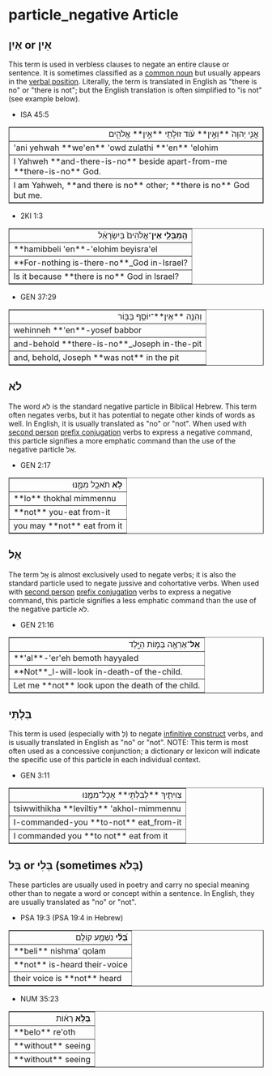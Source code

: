 # particle_negative Article


## אַיִן or אֵין
This term is used in verbless clauses to negate an entire clause or sentence. It is sometimes classified as a [common noun](https://git.door43.org/Door43/en-uhg/src/master/content/noun_common/02.md) but usually appears in the [verbal position](https://git.door43.org/Door43/en-uhg/src/master/content/word_order/02.md).  Literally, the term is translated in English as "there is no" or "there is not"; but the English translation is often simplified to "is not" (see example below).

* ISA 45:5
<table border="1" class="docutils">
<colgroup>
<col width="100%" />
</colgroup>
<tbody valign="top">
<tr class="row-odd" align="right"><td>אֲנִ֤י יְהוָה֙ **וְאֵ֣ין** עֹ֔וד זוּלָתִ֖י **אֵ֣ין** אֱלֹהִ֑ים</td>
</tr>
<tr class="row-even"><td>'ani yehwah **we'en** 'owd zulathi **'en** 'elohim</td>
</tr>
<tr class="row-odd"><td>I Yahweh **and-there-is-no** beside apart-from-me **there-is-no** God.</td>
</tr>
<tr class="row-even"><td>I am Yahweh, **and there is no** other; **there is no** God but me.</td>
</tr>
</tbody>
</table>


* 2KI 1:3
<table border="1" class="docutils">
<colgroup>
<col width="100%" />
</colgroup>
<tbody valign="top">
<tr class="row-odd" align="right"><td><b>הַֽמִבְּלִ֤י אֵין</b>־אֱלֹהִים֙ בְּיִשְׂרָאֵ֔ל</td>
</tr>
<tr class="row-even"><td>**hamibbeli 'en**-'elohim beyisra'el</td>
</tr>
<tr class="row-odd"><td>**For-nothing is-there-no**_God in-Israel?</td>
</tr>
<tr class="row-even"><td>Is it because **there is no** God in Israel?</td>
</tr>
</tbody>
</table>

* GEN 37:29
<table border="1" class="docutils">
<colgroup>
<col width="100%" />
</colgroup>
<tbody valign="top">
<tr class="row-odd" align="right"><td>וְהִנֵּ֥ה **אֵין**־יוֹסֵ֖ף בַּבּ֑וֹר</td>
</tr>
<tr class="row-even"><td>wehinneh **'en**-yosef babbor</td>
</tr>
<tr class="row-odd"><td>and-behold **there-is-no**_Joseph in-the-pit</td>
</tr>
<tr class="row-even"><td>and, behold, Joseph **was not** in the pit</td>
</tr>
</tbody>
</table>

## לֹא

The word לֹא is the standard negative particle in Biblical Hebrew. This term often negates verbs, but it has potential to negate other kinds of words as well. In English, it is usually translated as "no" or "not". When used with [second person](https://git.door43.org/Door43/en-uhg/src/master/content/person_second/02.md) [prefix conjugation](https://git.door43.org/Door43/en-uhg/src/master/content/verb_imperfect/02.md#direct-negative-commands-especially-with--to-express-an-emphatic-prohibition) verbs to express a negative command, this particle signifies a more emphatic command than the use of the negative particle אַל.

* GEN 2:17
<table border="1" class="docutils">
<colgroup>
<col width="100%" />
</colgroup>
<tbody valign="top">
<tr class="row-odd" align="right"><td><b>לֹ֥א</b> תֹאכַ֖ל מִמֶּ֑נּוּ</td>
</tr>
<tr class="row-even"><td>**lo** thokhal mimmennu</td>
</tr>
<tr class="row-odd"><td>**not** you-eat from-it</td>
</tr>
<tr class="row-even"><td>you may **not** eat from it</td>
</tr>
</tbody>
</table>

## אַל
The term אַַל is almost exclusively used to negate verbs; it is also the standard particle used to negate jussive and cohortative verbs.  When used with [second person](https://git.door43.org/Door43/en-uhg/src/master/content/person_second/02.md) [prefix conjugation](https://git.door43.org/Door43/en-uhg/src/master/content/verb_imperfect/02.md) verbs to express a negative command, this particle signifies a less emphatic command than the use of the negative particle לֹא.

* GEN 21:16
<table border="1" class="docutils">
<colgroup>
<col width="100%" />
</colgroup>
<tbody valign="top">
<tr class="row-odd" align="right"><td><b>אַל</b>־אֶרְאֶ֖ה בְּמ֣וֹת הַיָּ֑לֶד</td>
</tr>
<tr class="row-even"><td>**'al**-'er'eh bemoth hayyaled</td>
</tr>
<tr class="row-odd"><td>**Not**_I-will-look in-death-of the-child.</td>
</tr>
<tr class="row-even"><td>Let me **not** look upon the death of the child.</td>
</tr>
</tbody>
</table>

## בִּלְתִּי 
This term is used (especially with לְ) to negate [infinitive construct](https://git.door43.org/Door43/en-uhg/src/master/content/infinitive_construct/02.md) verbs, and is usually translated in English as "no" or "not".  NOTE: This term is most often used as a concessive conjunction; a dictionary or lexicon will indicate the specific use of this particle in each individual context.

* GEN 3:11
<table border="1" class="docutils">
<colgroup>
<col width="100%" />
</colgroup>
<tbody valign="top">
<tr class="row-odd" align="right"><td>צִוִּיתִ֛יךָ **לְבִלְתִּ֥י** אֲכָל־מִמֶּ֖נּוּ</td>
</tr>
<tr class="row-even"><td>tsiwwithikha **leviltiy** 'akhol-mimmennu</td>
</tr>
<tr class="row-odd"><td>I-commanded-you **to-not** eat_from-it</td>
</tr>
<tr class="row-even"><td>I commanded you **to not** eat from it</td>
</tr>
</tbody>
</table>

## בַּל or בְּלִי (sometimes בְּלֹא)
These particles are usually used in poetry and carry no special meaning other than to negate a word or concept within a sentence.  In English, they are usually translated as "no" or "not".

* PSA 19:3 (PSA 19:4 in Hebrew)
<table border="1" class="docutils">
<colgroup>
<col width="100%" />
</colgroup>
<tbody valign="top">
<tr class="row-odd" align="right"><td><b>בְּ֝לִ֗י</b> נִשְׁמָ֥ע קוֹלָֽם</td>
</tr>
<tr class="row-even"><td>**beli** nishma' qolam</td>
</tr>
<tr class="row-odd"><td>**not** is-heard their-voice</td>
</tr>
<tr class="row-even"><td>their voice is **not** heard</td>
</tr>
</tbody>
</table>

* NUM 35:23
<table border="1" class="docutils">
<colgroup>
<col width="100%" />
</colgroup>
<tbody valign="top">
<tr class="row-odd" align="right"><td><b>בְּלֹ֣א</b> רְא֔וֹת</td>
</tr>
<tr class="row-even"><td>**belo** re'oth</td>
</tr>
<tr class="row-odd"><td>**without** seeing</td>
</tr>
<tr class="row-even"><td>**without** seeing</td>
</tr>
</tbody>
</table>